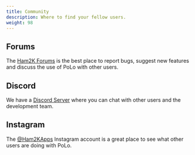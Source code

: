 ```yaml
---
title: Community
description: Where to find your fellow users.
weight: 98
---
```


## Forums

The [Ham2K Forums](https://forums.ham2k.com/) is the best place to report bugs, suggest new features and discuss the use of PoLo with other users.

## Discord

We have a [Discord Server](https://discord.gg/c4Th9QkByJ) where you can chat with other users and the development team.

## Instagram

The [@Ham2KApps](https://www.instagram.com/ham2kapps/) Instagram account is a great place to see what other users are doing with PoLo.

